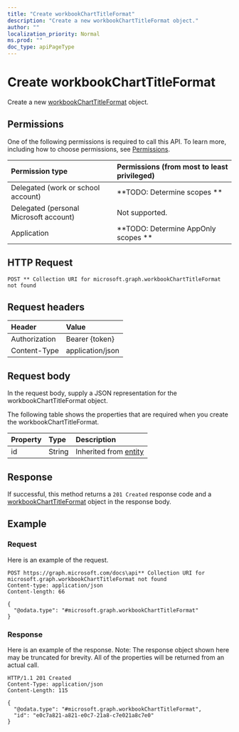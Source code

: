 ```yaml
---
title: "Create workbookChartTitleFormat"
description: "Create a new workbookChartTitleFormat object."
author: ""
localization_priority: Normal
ms.prod: ""
doc_type: apiPageType
---
```


# Create workbookChartTitleFormat

Create a new [workbookChartTitleFormat](../resources/workbookcharttitleformat.md) object.

## Permissions
One of the following permissions is required to call this API. To learn more, including how to choose permissions, see [Permissions](/concepts/permissions-reference.md).

|Permission type|Permissions (from most to least privileged)|
|:---|:---|
|Delegated (work or school account)|**TODO: Determine scopes **|
|Delegated (personal Microsoft account)|Not supported.|
|Application|**TODO: Determine AppOnly scopes **|

## HTTP Request
<!-- {
  "blockType": "ignored"
}
-->
``` http
POST ** Collection URI for microsoft.graph.workbookChartTitleFormat not found
```

## Request headers
|Header|Value|
|:---|:---|
|Authorization|Bearer {token}|
|Content-Type|application/json|

## Request body
In the request body, supply a JSON representation for the workbookChartTitleFormat object.

The following table shows the properties that are required when you create the workbookChartTitleFormat.

|Property|Type|Description|
|:---|:---|:---|
|id|String| Inherited from [entity](../resources/entity.md)|



## Response
If successful, this method returns a `201 Created` response code and a [workbookChartTitleFormat](../resources/workbookcharttitleformat.md) object in the response body.

## Example

### Request
Here is an example of the request.
<!-- {
  "blockType": "request",
  "name": "create_workbookcharttitleformat_from_"
}
-->
``` http
POST https://graph.microsoft.com/docs\api** Collection URI for microsoft.graph.workbookChartTitleFormat not found
Content-type: application/json
Content-length: 66

{
  "@odata.type": "#microsoft.graph.workbookChartTitleFormat"
}
```

### Response
Here is an example of the response. Note: The response object shown here may be truncated for brevity. All of the properties will be returned from an actual call.
<!-- {
  "blockType": "response",
  "truncated": true,
  "@odata.type": "microsoft.graph.workbookcharttitleformat"
}
-->
``` http
HTTP/1.1 201 Created
Content-Type: application/json
Content-Length: 115

{
  "@odata.type": "#microsoft.graph.workbookChartTitleFormat",
  "id": "e0c7a821-a821-e0c7-21a8-c7e021a8c7e0"
}
```

